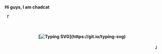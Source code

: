 <b> Hi guys, I am chadcat <b>
<p align="left">「</p>  
<br>
 <div align="center">
 
 [![Typing SVG](https://readme-typing-svg.herokuapp.com?font=Fira+Code&weight=300&size=16&duration=2000&pause=1000&color=8097FB&center=true&vCenter=true&width=435&lines=I+am+a+CS+aspirant.;I+love+awesome+and+neovim.;I+like+to+rice+my+system.;)](https://git.io/typing-svg)
  
 </div>
<p align="right">」</p>                                                                     
<br>
